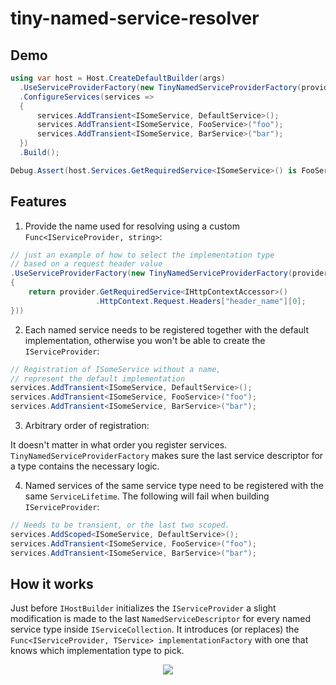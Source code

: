 # tiny-named-service-resolver

## Demo
```csharp
using var host = Host.CreateDefaultBuilder(args)
  .UseServiceProviderFactory(new TinyNamedServiceProviderFactory(provider => "foo"))
  .ConfigureServices(services =>
  {
      services.AddTransient<ISomeService, DefaultService>();
      services.AddTransient<ISomeService, FooService>("foo");
      services.AddTransient<ISomeService, BarService>("bar");
  })
  .Build();

Debug.Assert(host.Services.GetRequiredService<ISomeService>() is FooService);
```

## Features

1. Provide the name used for resolving using a custom `Func<IServiceProvider, string>`:
```csharp
// just an example of how to select the implementation type 
// based on a request header value
.UseServiceProviderFactory(new TinyNamedServiceProviderFactory(provider =>
{
    return provider.GetRequiredService<IHttpContextAccessor>()
                   .HttpContext.Request.Headers["header_name"][0];
}))
```

2. Each named service needs to be registered together with the default implementation, otherwise you won't be able to create the `IServiceProvider`:
```csharp
// Registration of ISomeService without a name, 
// represent the default implementation
services.AddTransient<ISomeService, DefaultService>();
services.AddTransient<ISomeService, FooService>("foo");
services.AddTransient<ISomeService, BarService>("bar");
```

3. Arbitrary order of registration:

It doesn't matter in what order you register services. `TinyNamedServiceProviderFactory` makes sure the last service descriptor for a type contains the necessary logic.

4. Named services of the same service type need to be registered with the same `ServiceLifetime`. The following will fail when building `IServiceProvider`:

```csharp
// Needs to be transient, or the last two scoped.
services.AddScoped<ISomeService, DefaultService>();
services.AddTransient<ISomeService, FooService>("foo");
services.AddTransient<ISomeService, BarService>("bar");
```

## How it works
Just before `IHostBuilder` initializes the `IServiceProvider` a slight modification is made to the last `NamedServiceDescriptor` for every named service type inside `IServiceCollection`. It introduces (or replaces) the `Func<IServiceProvider, TService> implementationFactory` with one that knows which implementation type to pick.

<p align="center">
<img src="https://user-images.githubusercontent.com/5320517/218338012-9e008b4b-9444-41a0-8ac2-f5d3b2be2f4d.png">
</p>
